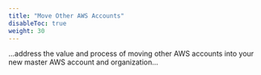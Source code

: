 ```yaml
---
title: "Move Other AWS Accounts"
disableToc: true
weight: 30
---
```


...address the value and process of moving other AWS accounts into your new master AWS account and organization...